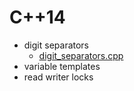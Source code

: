 # C++14

* digit separators
  * [digit_separators.cpp](./digit_separators.cpp)
* variable templates
* read writer locks